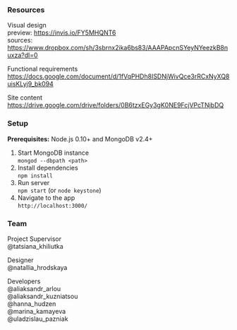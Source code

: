 ### Resources
Visual design  
preview: https://invis.io/FY5MHQNT6  
sources: https://www.dropbox.com/sh/3sbrnx2ika6bs83/AAAPApcnSYeyNYeezkB8nuxza?dl=0

Functional requirements  
https://docs.google.com/document/d/1fVqPHDh8ISDNjWivQce3rRCxNyXQ8uisKLyj9_bk094

Site content  
https://drive.google.com/drive/folders/0B6tzxEGy3gK0NE9FcjVPcTNjbDQ


### Setup
**Prerequisites:** Node.js 0.10+ and MongoDB v2.4+
1. Start MongoDB instance  
   `mongod --dbpath <path>`
2. Install dependencies  
   `npm install`
3. Run server  
   `npm start` (or `node keystone`)
4. Navigate to the app  
   `http://localhost:3000/`

### Team
Project Supervisor  
@tatsiana_khiliutka

Designer  
@natallia_hrodskaya

Developers  
@aliaksandr_arlou  
@aliaksandr_kuzniatsou  
@hanna_hudzen  
@marina_kamayeva  
@uladzislau_pazniak  
